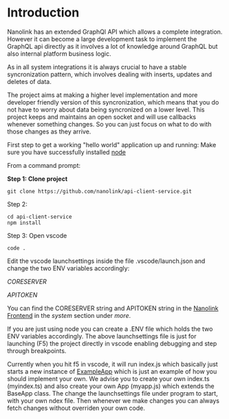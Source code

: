 # Introduction

Nanolink has an extended GraphQl API which allows a complete integration. However it can become a large development task to implement the GraphQL api directly as it involves a lot of knowledge around GraphQL but also internal platform business logic.

As in all system integrations it is always crucial to have a stable syncronization pattern, which involves dealing with inserts, updates and deletes of data.

The project aims at making a higher level implementation and more developer friendly version of this syncronization, which means that you do not have to worry about data being syncronized on a lower level. This project keeps and maintains an open socket and will use callbacks whenever something changes. So you can just focus on what to do with those changes as they arrive.

First step to get a working "hello world" application up and running:
Make sure you have successfully installed [node](https://nodejs.org/)

From a command prompt:[
](https://nodejs.org/)

**Step 1: Clone project**

```
git clone https://github.com/nanolink/api-client-service.git
```

Step 2: 

```
cd api-client-service
npm install
```

Step 3: Open vscode

```
code .
```

Edit the vscode launchsettings inside the file .vscode/launch.json and change the two ENV variables accordingly:

*CORESERVER*

*APITOKEN*

You can find the CORESERVER string and APITOKEN string in the [Nanolink Frontend](https://www.nanolink.com/cloud/#/general/system/) in the *system* section under *more*.

If you are just using node you can create a .ENV file which holds the two ENV variables accordingly. The above launchsettings file is just for launching (F5) the project directly in vscode enabling debugging and step through breakpoints.

Currently when you hit f5 in vscode, it will run index.js which basically just starts a new instance of [ExampleApp](#exampleapp) which is just an example of how you should implement your own. We advise you to create your own index.ts (myindex.ts) and also create your own App (myapp.js) which extends the BaseApp class. The change the launchsettings file under program to start, with your own ndex file. Then whenever we make changes you can always fetch changes without overriden your own code.
